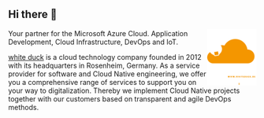## Hi there 👋

<img width="20%" align="right" alt="white duck Logo" src="logo/wd-dark.png">

Your partner for the Microsoft Azure Cloud. Application Development, Cloud Infrastructure, DevOps and IoT.

[white duck](https://whiteduck.de) is a cloud technology company founded in 2012 with its headquarters in Rosenheim, Germany. As a service provider for software and Cloud Native engineering, we offer you a comprehensive range of services to support you on your way to digitalization. Thereby we implement Cloud Native projects together with our customers based on transparent and agile DevOps methods.
